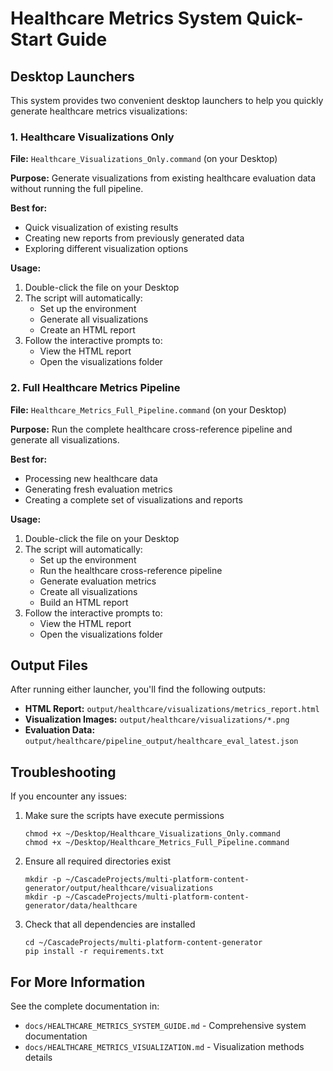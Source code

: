 # Healthcare Metrics System Quick-Start Guide

## Desktop Launchers

This system provides two convenient desktop launchers to help you quickly generate healthcare metrics visualizations:

### 1. Healthcare Visualizations Only

**File:** `Healthcare_Visualizations_Only.command` (on your Desktop)

**Purpose:** Generate visualizations from existing healthcare evaluation data without running the full pipeline.

**Best for:**
- Quick visualization of existing results
- Creating new reports from previously generated data
- Exploring different visualization options

**Usage:**
1. Double-click the file on your Desktop
2. The script will automatically:
   - Set up the environment
   - Generate all visualizations
   - Create an HTML report
3. Follow the interactive prompts to:
   - View the HTML report
   - Open the visualizations folder

### 2. Full Healthcare Metrics Pipeline

**File:** `Healthcare_Metrics_Full_Pipeline.command` (on your Desktop)

**Purpose:** Run the complete healthcare cross-reference pipeline and generate all visualizations.

**Best for:**
- Processing new healthcare data
- Generating fresh evaluation metrics
- Creating a complete set of visualizations and reports

**Usage:**
1. Double-click the file on your Desktop
2. The script will automatically:
   - Set up the environment
   - Run the healthcare cross-reference pipeline
   - Generate evaluation metrics
   - Create all visualizations
   - Build an HTML report
3. Follow the interactive prompts to:
   - View the HTML report
   - Open the visualizations folder

## Output Files

After running either launcher, you'll find the following outputs:

- **HTML Report:** `output/healthcare/visualizations/metrics_report.html`
- **Visualization Images:** `output/healthcare/visualizations/*.png`
- **Evaluation Data:** `output/healthcare/pipeline_output/healthcare_eval_latest.json`

## Troubleshooting

If you encounter any issues:

1. Make sure the scripts have execute permissions
   ```
   chmod +x ~/Desktop/Healthcare_Visualizations_Only.command
   chmod +x ~/Desktop/Healthcare_Metrics_Full_Pipeline.command
   ```

2. Ensure all required directories exist
   ```
   mkdir -p ~/CascadeProjects/multi-platform-content-generator/output/healthcare/visualizations
   mkdir -p ~/CascadeProjects/multi-platform-content-generator/data/healthcare
   ```

3. Check that all dependencies are installed
   ```
   cd ~/CascadeProjects/multi-platform-content-generator
   pip install -r requirements.txt
   ```

## For More Information

See the complete documentation in:
- `docs/HEALTHCARE_METRICS_SYSTEM_GUIDE.md` - Comprehensive system documentation
- `docs/HEALTHCARE_METRICS_VISUALIZATION.md` - Visualization methods details
